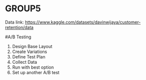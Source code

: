# GROUP5
Data link: https://www.kaggle.com/datasets/davinwijaya/customer-retention/data

#A/B Testing
1. Design Base Layout
2. Create Variations
3. Define Test Plan
4. Collect Data
5. Run with best option
6. Set up another A/B test